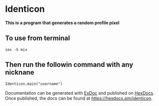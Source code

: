 # Identicon

**This is a program that generates a random profile pixel**

## To use from terminal

`iex -S mix`

## Then run the followin command with any nicknane

`Identicon.main("username")`

Documentation can be generated with [ExDoc](https://github.com/elixir-lang/ex_doc)
and published on [HexDocs](https://hexdocs.pm). Once published, the docs can
be found at <https://hexdocs.pm/identicon>.
